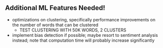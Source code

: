 ## Additional ML Features Needed!
+ optimizations on clustering, specifically performance improvements on the number of words that can be clustered
	+ TEST CLUSTERING WITH 50K WORDS, 2 CLUSTERS
+ implement bias detection if possible; maybe resort to sentiment analysis instead; note that computation time will probably increase significantly